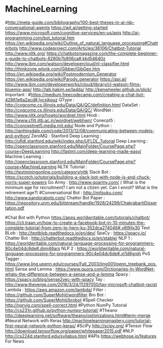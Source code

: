 # MachineLearning
#http://meta-guide.com/bibliography/100-best-theses-in-ai-nlp-conversational-agents
https://wit.ai/getting-started
https://www.microsoft.com/cognitive-services/en-us/apis
http://ai-programming.com/bot_tutorial.htm
https://en.wikipedia.org/wiki/Outline_of_natural_language_processing#Chatterbots
http://www.codeproject.com/Articles/36106/Chatbot-Tutorial
http://www.nltk.org/
https://chatbotsmagazine.com/the-complete-beginner-s-guide-to-chatbots-8280b7b906ca#.kkd54640z
http://www.ibm.com/watson/developercloud/nl-classifier.html
http://thinkzone.wlonk.com/Gibber/GibGen.htm
https://en.wikipedia.org/wiki/Postmodernism_Generator
https://en.wikipedia.org/wiki/Parody_generator
https://api.ai/
http://www.ibm.com/developerworks/cloud/library/cl-watson-films-bluemix-app/
http://lab.hakim.se/ladda/
http://kenwheeler.github.io/slick/
Important : #https://medium.freecodecamp.com/creating-a-chat-bot-42861e6a2acd#.lycsjkpuz
QType : http://cogcomp.cs.illinois.edu/Data/QA/QC/definition.html
DataSet :  http://cogcomp.cs.illinois.edu/Data/QA/QC/
WordNet : http://www.nltk.org/howto/wordnet.html
Hindi : http://www.cfilt.iitb.ac.in/wordnet/webhwn/
Conecpt5 : http://conceptnet5.media.mit.edu/
Node and Python :  http://ianhinsdale.com/code/2013/12/08/communicating-between-nodejs-and-python/
ZeroMQ : 
Stanford Deep Learning : http://ufldl.stanford.edu/wiki/index.php/UFLDL_Tutorial
Deep Learning : http://openclassroom.stanford.edu/MainFolder/CoursePage.php?course=DeepLearning
http://fastml.com/deep-learning-made-easy/
Machine Learning : http://openclassroom.stanford.edu/MainFolder/CoursePage.php?course=MachineLearning
NLTK Tutorial :  http://textminingonline.com/category/nltk 
Slack Bot : https://scotch.io/tutorials/building-a-slack-bot-with-node-js-and-chuck-norris-super-powers
Go Army : http://www.goarmy.com/  ( What is the minimum age for recruitment? I am not a ctizen yet. Can I enroll? What is the retirement age?)
#Conversational Bot : 
http://mitsuku.com/
http://www.pandorabots.com/
Chatter Bot Paper :  https://repository.unm.edu/bitstream/handle/1928/24299/ChakrabartiDissertation.pdf

#Chat Bot with Python
https://apps.worldwritable.com/tutorials/chatbot/
https://cli.traan.vn/how-to-create-a-facebook-bot-in-10-minutes-the-complete-tutorial-from-zero-to-hero-ku-352dca274046#.v6l9jlx30
Text BLob : http://textblob.readthedocs.io/en/dev/
SpaCy : https://spacy.io/
Chatter Bot : http://chatterbot.readthedocs.io/en/stable/
NLP 1 : https://worldwritable.com/natural-language-processing-for-programmers-90c4e04dc6de#.dimj46ars
NLP 2 : https://worldwritable.com/natural-language-processing-for-programmers-90c4e04dc6de#.xt1d8grqh
PoS Tagger : https://www.ling.upenn.edu/courses/Fall_2003/ling001/penn_treebank_pos.html
Sense and Lemma : https://www.quora.com/Dictionaries-In-WordNet-whats-the-difference-between-a-sense-and-a-lemma
Spacy : https://spacy.io/blog/sense2vec-with-spacy
Tay   : http://www.theverge.com/2016/3/24/11297050/tay-microsoft-chatbot-racist
Lambda : https://aws.amazon.com/lambda/ 
Filter : https://github.com/SuperMohit/wordfilter
Bro Bot : https://github.com/SuperMohit/brobot
#Spell Checker
http://norvig.com/spell-correct.html
#Python NumPy Tutorial
http://cs231n.github.io/python-numpy-tutorial/
#Theano
http://deeplearning.net/software/theano/optimizations.html#term-merge
#Neural Network with Keras
http://machinelearningmastery.com/tutorial-first-neural-network-python-keras/
#SciPy
http://scipy.org/
#Tensor Flow
http://download.tensorflow.org/paper/whitepaper2015.pdf
#NLP
http://cs224d.stanford.edu/syllabus.html
#APIs
https://webhose.io/features For News 

